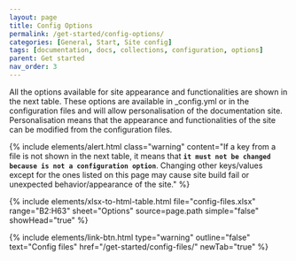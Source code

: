 ```yaml
---
layout: page
title: Config Options
permalink: /get-started/config-options/
categories: [General, Start, Site config]
tags: [documentation, docs, collections, configuration, options]
parent: Get started
nav_order: 3
---
```


All the options available for site appearance and functionalities are shown in the next table. These options are available in _config.yml or in the configuration files and will allow personalisation of the documentation site. Personalisation means that the appearance and functionalities of the site can be modified from the configuration files.

{% include elements/alert.html class="warning" 
    content="If a key from a file is not shown in the next table, it means that **`it must not be changed because is not a configuration option`**. Changing other keys/values except for the ones listed on this page may cause site build fail or unexpected behavior/appearance of the site." 
%}

{% include elements/xlsx-to-html-table.html 
    file="config-files.xlsx" 
    range="B2:H63" 
    sheet="Options"
    source=page.path
    simple="false"
    showHead="true"
%}

{% include elements/link-btn.html type="warning" outline="false" text="Config files" href="/get-started/config-files/" newTab="true" %}